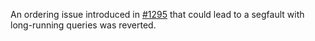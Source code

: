 An ordering issue introduced in
[#1295](https://github.com/tenzir/vast/pull/1295) that could lead to a segfault
with long-running queries was reverted.
